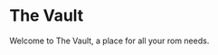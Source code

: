 <h1 style="text-align: justify;"> The Vault </h1> 

Welcome to The Vault, a place for all your rom needs.
